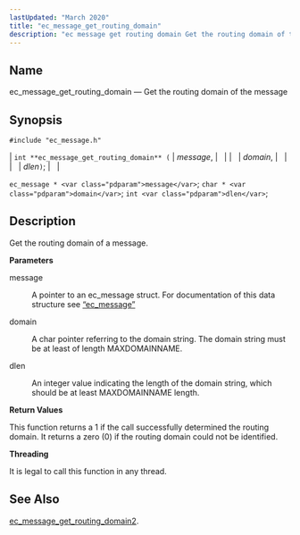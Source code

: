 ```yaml
---
lastUpdated: "March 2020"
title: "ec_message_get_routing_domain"
description: "ec message get routing domain Get the routing domain of the message int ec message get routing domain message domain dlen ec message message char domain int dlen Get the routing domain of a message message A pointer to an ec message struct For documentation of this data structure see..."
---
```


<a name="apis.ec_message_get_routing_domain"></a> 
## Name

ec_message_get_routing_domain — Get the routing domain of the message

## Synopsis

`#include "ec_message.h"`

| `int **ec_message_get_routing_domain** (` | <var class="pdparam">message</var>, |   |
|   | <var class="pdparam">domain</var>, |   |
|   | <var class="pdparam">dlen</var>`)`; |   |

`ec_message * <var class="pdparam">message</var>`;
`char * <var class="pdparam">domain</var>`;
`int <var class="pdparam">dlen</var>`;<a name="idp55969536"></a> 
## Description

Get the routing domain of a message.

**<a name="idp55970752"></a> Parameters**

<dl class="variablelist">

<dt>message</dt>

<dd>

A pointer to an ec_message struct. For documentation of this data structure see [“ec_message”](/momentum/3/3-api/structs-ec-message)

</dd>

<dt>domain</dt>

<dd>

A char pointer referring to the domain string. The domain string must be at least of length MAXDOMAINNAME.

</dd>

<dt>dlen</dt>

<dd>

An integer value indicating the length of the domain string, which should be at least MAXDOMAINNAME length.

</dd>

</dl>

**<a name="idp55977984"></a> Return Values**

This function returns a 1 if the call successfully determined the routing domain. It returns a zero (0) if the routing domain could not be identified.

**<a name="idp55979040"></a> Threading**

It is legal to call this function in any thread.

<a name="idp55980144"></a> 
## See Also

[ec_message_get_routing_domain2](/momentum/3/3-api/apis-ec-message-get-routing-domain-2).